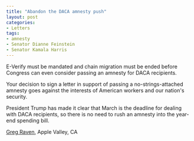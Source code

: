```yaml
---
title: "Abandon the DACA amnesty push"
layout: post
categories:
- Letters
tags:
- amnesty
- Senator Dianne Feinstein
- Senator Kamala Harris
---
```


E-Verify must be mandated and chain migration must be ended before Congress can even consider passing an amnesty for DACA recipients.

Your decision to sign a letter in support of passing a no-strings-attached amnesty goes against the interests of American workers and our nation's security.

President Trump has made it clear that March is the deadline for dealing with DACA recipients, so there is no need to rush an amnesty into the year-end spending bill.

[Greg Raven](https://www.gregraven.org), Apple Valley, CA